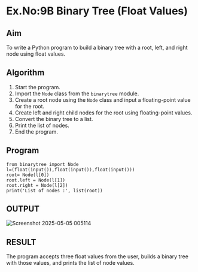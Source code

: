 # Ex.No:9B Binary Tree (Float Values)

## Aim
To write a Python program to build a binary tree with a root, left, and right node using float values.

## Algorithm

1. Start the program.
2. Import the `Node` class from the `binarytree` module.
3. Create a root node using the `Node` class and input a floating-point value for the root.
4. Create left and right child nodes for the root using floating-point values.
5. Convert the binary tree to a list.
6. Print the list of nodes.
7. End the program.


## Program

```
from binarytree import Node
l=(float(input()),float(input()),float(input()))
root= Node(l[0])
root.left = Node(l[1])
root.right = Node(l[2])
print('List of nodes :', list(root))
```

## OUTPUT
![Screenshot 2025-05-05 005114](https://github.com/user-attachments/assets/958dc815-9434-4ea4-b949-9487de2ebc78)

## RESULT
The program accepts three float values from the user, builds a binary tree with those values, and prints the list of node values.
